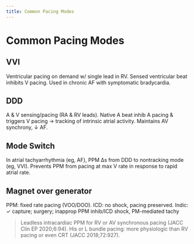```yaml
---
title: Common Pacing Modes
---
```

# Common Pacing Modes
## VVI
Ventricular pacing on demand w/ single lead in RV. Sensed ventricular beat inhibits V pacing. Used in chronic AF with symptomatic bradycardia.
## DDD
A & V sensing/pacing (RA & RV leads). Native A beat inhib A pacing & triggers V pacing → tracking of intrinsic atrial activity. Maintains AV synchrony, ↓ AF.
## Mode Switch
In atrial tachyarrhythmia (eg, AF), PPM ∆s from DDD to nontracking mode (eg, VVI). Prevents PPM from pacing at max V rate in response to rapid atrial rate.
## Magnet over generator
PPM: fixed rate pacing (VOO/DOO). ICD: no shock, pacing preserved.
Indic: ✓ capture; surgery; inapprop PPM inhib/ICD shock, PM-mediated tachy

> Leadless intracardiac PPM for RV or AV synchronous pacing (JACC Clin EP 2020;6:94). His or L bundle pacing: more physiologic than RV pacing or even CRT (JACC 2018;72:927).

